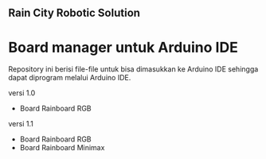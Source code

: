 ## Rain City Robotic Solution
# Board manager untuk Arduino IDE

Repository ini berisi file-file untuk bisa dimasukkan ke Arduino IDE sehingga dapat diprogram melalui Arduino IDE.

versi 1.0
  - Board Rainboard RGB

versi 1.1
  - Board Rainboard RGB
  - Board Rainboard Minimax
